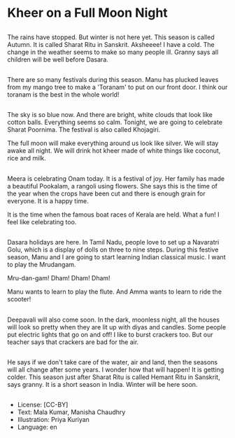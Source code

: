 # Kheer on a Full Moon Night

##
The rains have stopped. But winter is not here yet. This season is called Autumn. It is called Sharat Ritu in Sanskrit. Aksheeee! I have a cold. The change in the weather seems to make so many people ill. Granny says all children will be well before Dasara.

##
There are so many festivals during this season. Manu has plucked leaves from my mango tree to make a 'Toranam' to put on our front door. I think our toranam is the best in the whole world!

##
The sky is so blue now. And there are bright, white clouds that look like cotton balls. Everything seems so calm. Tonight, we are going to celebrate Sharat Poornima. The festival is also called Khojagiri.

The full moon will make everything around us look like silver. We will stay awake all night. We will drink hot kheer made of white things like coconut, rice and milk.

##
Meera is celebrating Onam today. It is a festival of joy. Her family has made a beautiful Pookalam, a rangoli using flowers. She says this is the time of the year when the crops have been cut and there is enough grain for everyone. It is a happy time.

It is the time when the famous boat races of Kerala are held. What a fun! I feel like celebrating too.

##
Dasara holidays are here. In Tamil Nadu, people love to set up a Navaratri Golu, which is a display of dolls on three to nine steps. During this festive season, Manu and I are going to start learning Indian classical music. I want to play the Mrudangam.

Mru-dan-gam! Dham! Dham! Dham!

Manu wants to learn to play the flute. And Amma wants to learn to ride the scooter!

##
Deepavali will also come soon. In the dark, moonless night, all the houses will look so pretty when they are lit up with diyas and candles. Some people put electric lights that go on and off! I like to burst crackers too. But our teacher says that crackers are bad for the air.

##
He says if we don't take care of the water, air and land, then the seasons will all change after some years. I wonder how that will happen! It is getting colder. This season just after Sharat Ritu is called Hemant Ritu in Sanskrit, says granny. It is a short season in India. Winter will be here soon.

##
* License: [CC-BY]
* Text: Mala Kumar, Manisha Chaudhry
* Illustration: Priya Kuriyan
* Language: en
